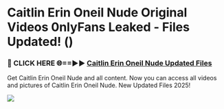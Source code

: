 # Caitlin Erin Oneil Nude Original Videos 0nlyFans Leaked - Files Updated! ()

<h3>🔴 CLICK HERE 🌐==►► <a href="https://tinyurl.com/2p9ay9w9" rel="nofollow">Caitlin Erin Oneil Nude Updated Files</a></h3>

Get Caitlin Erin Oneil Nude and all content. Now you can access all videos and pictures of Caitlin Erin Oneil Nude. New Updated Files 2025!

[![](https://i.imgur.com/KQgVmj3.gif)](https://tinyurl.com/2p9ay9w9)
